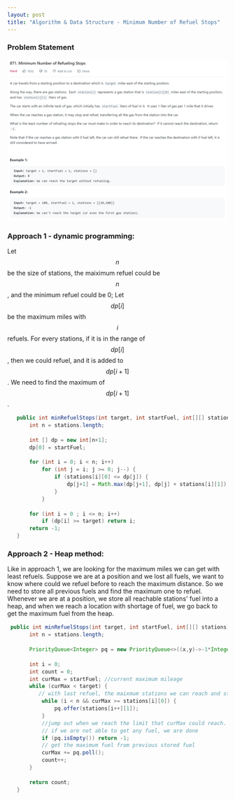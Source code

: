 ```yaml
---
layout: post
title: "Algorithm & Data Structure - Minimum Number of Refuel Stops"
---
```


### Problem Statement
    
![LeetCode-871](/images/Leetcode-871.png)

### Approach 1 - dynamic programming: 
 
 Let $$n$$ be the size of stations, the maiximum refuel could be $$n$$, and the minimum refuel could be 0; Let $$dp[i]$$ be the maximum miles with $$i$$ refuels. For every stations, if it is in the range of $$dp[i]$$, then we could refuel, and it is added to $$dp[i+1]$$. We need to find the maximum of $$dp[i+1]$$.

 ```java
    public int minRefuelStops(int target, int startFuel, int[][] stations) {
        int n = stations.length;
        
        int [] dp = new int[n+1];
        dp[0] = startFuel;
        
        for (int i = 0; i < n; i++)
            for (int j = i; j >= 0; j--) {
                if (stations[i][0] <= dp[j]) {
                    dp[j+1] = Math.max(dp[j+1], dp[j] + stations[i][1]);
                }
            }

        for (int i = 0 ; i <= n; i++) 
            if (dp[i] >= target) return i;
        return -1;
    }
 ```

### Approach 2 - Heap method:

 Like in approach 1, we are looking for the maximum miles we can get with least refuels. Suppose we are at a position and we lost all fuels, we want to know where could we refuel before to reach the maximum distance. So we need to store all previous fuels and find the maximum one to refuel. Whenever we are at a position, we store all reachable stations' fuel into a heap, and when we reach a location with shortage of fuel, we go back to get the maximum fuel from the heap. 

 ```java
  public int minRefuelStops(int target, int startFuel, int[][] stations) {
        int n = stations.length;
        
        PriorityQueue<Integer> pq = new PriorityQueue<>((x,y)->-1*Integer.compare(x,y));
               
        int i = 0;
        int count = 0;
        int curMax = startFuel; //current maximum mileage
        while (curMax < target) {
           // with last refuel, the maixmum stations we can reach and store their fuel to PQ
            while (i < n && curMax >= stations[i][0]) {
                pq.offer(stations[i++][1]);
            } 
            //jump out when we reach the limit that curMax could reach.
            // if we are not able to get any fuel, we are done
            if (pq.isEmpty()) return -1;
            // get the maximum fuel from previous stored fuel
            curMax += pq.poll();
            count++;
        }
        
        return count;
    }
 ``` 
